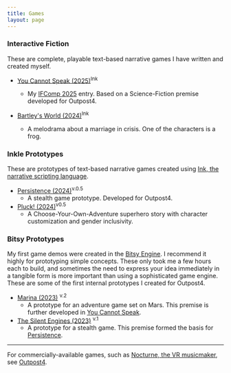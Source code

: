 ```yaml
---
title: Games
layout: page
---
```


### Interactive Fiction 
These are complete, playable text-based narrative games I have written and created myself.

- [You Cannot Speak (2025)](/ycs/index.html)<sup>Ink</sup>
    - My [IFComp 2025](https://ifcomp.org) entry. Based on a Science-Fiction premise developed for Outpost4.

- [Bartley's World (2024)](/Bartley/index.html)<sup>Ink<sup>
    - A melodrama about a marriage in crisis. One of the characters is a frog.


### Inkle Prototypes
These are prototypes of text-based narrative games created using [Ink, the narrative scripting language](https://www.inklestudios.com/ink/).

- [Persistence (2024)](/se/index.html)<sup>v.0.5</sup>
    - A stealth game prototype. Developed for Outpost4.
- [Pluck! (2024)](/Pluck/index.html)<sup>v0.5</sup>
    - A Choose-Your-Own-Adventure superhero story with character customization and gender inclusivity.


### Bitsy Prototypes
My first game demos were created in the [Bitsy Engine](https://bitsy.org/). I recommend it highly for prototyping simple concepts. These only took me a few hours each to build, and sometimes the need to express your idea immediately in a tangible form is more important than using a sophisticated game engine. These are some of the first internal prototypes I created for Outpost4.

- [Marina (2023)](/mars.html) <sup>v.2</sup>
   - A prototype for an adventure game set on Mars. This premise is further developed in [You Cannot Speak](/ycs/index.html).
- [The Silent Engines (2023)](/silent.html) <sup>v.1</sup>
    - A prototype for a stealth game. This premise formed the basis for [Persistence](/se/index.html).

---
For commercially-available games, such as [Nocturne, the VR musicmaker](https://www.outpost4.net/page-05), see [Outpost4](http://www.outpost4.net).
